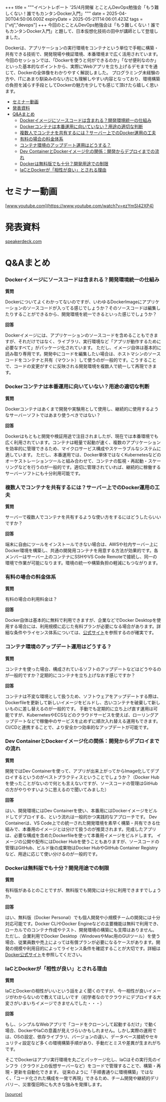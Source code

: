 +++
title = """イベントレポート '25/4月開催 とことんDevOps勉強会「もう難しくない！誰でもカンタンDocker入門」"""
date = 2025-04-30T04:50:06.000Z
expiryDate = 2025-05-21T14:06:01.423Z
tags = ["vtj","devops"]
+++
今回のとことんDevOps勉強会は「もう難しくない！誰でもカンタンDocker入門」と題して、日本仮想化技術の田中が講師として登壇しました。

Dockerは、アプリケーションの実行環境をコンテナという単位で手軽に構築・共有できる技術で、開発現場や検証環境、本番環境まで広く活用されています。 今回のセッションでは、「Dockerを使うと何ができるのか」「なぜ便利なのか」といった基本的なポイントから、実際にWebアプリを立ち上げるデモまでを通じて、Dockerの全体像をわかりやすく解説しました。 プログラミング未経験の方や、ITにあまり馴染みのない方にも理解しやすい内容となっており、環境構築の負担を減らす手段としてDockerの魅力を少しでも感じて頂けたら嬉しく思います。

*   [セミナー動画](#セミナー動画)
*   [発表資料](#発表資料)
*   [Q&Aまとめ](#QAまとめ)
    *   [Dockerイメージにソースコードは含まれる？開発環境統一の仕組み](#Dockerイメージにソースコードは含まれる開発環境統一の仕組み)
    *   [Dockerコンテナは本番運用に向いていない？用途の適切な判断](#Dockerコンテナは本番運用に向いていない用途の適切な判断)
    *   [複数人でコンテナを共有するには？サーバー上でのDocker運用の工夫](#複数人でコンテナを共有するにはサーバー上でのDocker運用の工夫)
    *   [有料の場合の料金体系](#有料の場合の料金体系)
    *   [コンテナ環境のアップデート運用はどうする？](#コンテナ環境のアップデート運用はどうする)
    *   [Dev ContainerとDockerイメージ化の関係：開発からデプロイまでの流れ](#Dev-ContainerとDockerイメージ化の関係開発からデプロイまでの流れ)
    *   [Dockerは無料版でも十分？開発用途での制限](#Dockerは無料版でも十分開発用途での制限)
    *   [IaCとDockerが「相性が良い」とされる理由](#IaCとDockerが相性が良いとされる理由)

セミナー動画
======

[www.youtube.com](https://www.youtube.com/watch?v=ezYmSI42XP4)

発表資料
====

[speakerdeck.com](https://speakerdeck.com/devops_vtj/mounan-sikunai-shui-demokantandockerru-men-30fen-deanatanopcniapuriwoli-tishang-geru)

Q&Aまとめ
======

### Dockerイメージにソースコードは含まれる？開発環境統一の仕組み

**質問**

Dockerについてよくわかってないのですが、いわゆるDockerImageにアプリケーションのソースコードが入ってる感じでしょうか？そのソースコードは編集したりすることができるから、開発環境を統一できるといった感じでしょうか？

**回答**

Dockerイメージには、アプリケーションのソースコードを含めることもできますが、それだけではなく、ライブラリ、実行環境など「アプリが動作するために必要なすべて」がパッケージ化されています。 ただし、イメージ自体は基本的に読み取り専用です。開発中にコードを編集したい場合は、ホストマシンのソースコードをコンテナと共有（マウント）して使うのが一般的です。こうすることで、コードの変更がすぐに反映される開発環境を複数人で統一して再現できます。

### Dockerコンテナは本番運用に向いていない？用途の適切な判断

**質問**

Dockerコンテナはあくまで開発や実験用として使用し、継続的に使用するようなサーバーソフトではあまり使うべきではない？

**回答**

Dockerはもともと開発や検証用途で注目されましたが、現在では本番環境でも広く利用されています。コンテナは軽量で起動が速く、複数のアプリケーションを効率的に管理できるため、マイクロサービス構成やスケーラブルなシステムに適しています。 ただし、本番運用では、Docker単体ではなくKubernetesなどのオーケストレーションツールと組み合わせて、コンテナの監視・再起動・スケーリングなどを行うのが一般的です。適切に管理されていれば、継続的に稼働するサーバーソフトにも十分利用可能です。

### 複数人でコンテナを共有するには？サーバー上でのDocker運用の工夫

**質問**

サーバーで複数人でコンテナを共有するような使い方をするにはどうしたらいいですか？

**回答**

端末に自由にツールをインストールできない場合は、AWSや社内サーバー上にDocker環境を構築し、共通の開発用コンテナを用意する方法が効果的です。各メンバーはサーバー上のコンテナにSSHやVS Code Remoteで接続し、同一の環境で作業が可能になります。環境の統一や構築負担の軽減にもつながります。

### 有料の場合の料金体系

**質問**

有料の場合の利用料金は？

**回答**

Docker自体は基本的に無料で利用できますが、企業などでDocker Desktopを使用する場合には、利用規模に応じた有料プランが必要になる場合があります。詳細な条件やライセンス体系については、[公式サイト](https://www.docker.com/pricing)を参照するのが確実です。

### コンテナ環境のアップデート運用はどうする？

**質問**

コンテナを使った場合、構成されているソフトのアップデートなどはどうやるのが一般的ですか？定期的にコンテナを立ち上げなおす感じですか？

**回答**

コンテナは不変な環境として扱うため、ソフトウェアをアップデートする際は、Dockerfileを更新して新しいイメージをビルドし、古いコンテナを破棄して新しいものに差し替えるのが一般的です。 手動でも定期的に立ち上げ直す運用は可能ですが、KubernetesやECSなどのクラウドサービスを使えば、ローリングアップデートなどで稼働中のサービスを止めずに順次入れ替える運用もできます。CI/CDと連携することで、より安全かつ効率的なアップデートが可能です。

### Dev ContainerとDockerイメージ化の関係：開発からデプロイまでの流れ

**質問**

開発ではDev Containerを使って、アプリが出来上がってからImage化してデプロイするというのがベストプラクティスということでしょうか？（Docker Hubを使ったことがないので何とも言えないですが、ソースコードの管理はGitHubの方がやりやすいように思えるので聞いてみました）

**回答**

はい、開発環境にはDev Containerを使い、本番用にはDockerイメージをビルドしてデプロイする、という流れは一般的かつ実践的なアプローチです。 Dev Containerは、VS Code上での統一された開発環境を素早く構築・共有できる仕組みで、本番用のイメージとは分けて扱うのが推奨されます。完成したアプリは、必要な構成を含めたDockerfileを使って本番用イメージをビルドします。 イメージの公開や配布にはDocker Hubを使うこともありますが、ソースコードの管理はGitHub、ビルド後の成果物はDocker HubやGitHub Container Registryなど、用途に応じて使い分けるのが一般的です。

### Dockerは無料版でも十分？開発用途での制限

**質問**

有料版があるとのことですが、無料版でも開発には十分に利用できますでしょうか。

**回答**

はい、無料版（Docker Personal）でも個人開発や小規模チームの開発には十分対応可能です。Docker CLIやDocker Engineなどの主要機能は無料で利用でき、ローカルでのコンテナ作成やテスト、開発環境の構築にも支障はありません。 ただし、企業利用でDocker Desktop（WindowsやMac用のGUIツール）を使う場合、従業員数や売上によっては有償プランが必要になるケースがあります。開発の規模や利用目的によってライセンス条件を確認することが大切です。詳細は[Docker公式サイト](https://www.docker.com/pricing/)を参照してください。

### IaCとDockerが「相性が良い」とされる理由

**質問**

IaCとDockerの相性がいいという話をよく聞くのですが、今一相性が良いイメージがわからないので教えてほしいです（初学者なのでクラウドにデプロイする大変さがいまいちイメージできませんでした・・・）

**回答**

もし、シンプルなWebアプリで「コードをクローンして起動するだけ」で動く場合、DockerやIaCの意義が見えづらいかもしれません。しかし実際の運用では、OSの設定、依存ライブラリ、バージョンの違い、データベース接続やセキュリティ設定など多くの環境構築手順があり、手動だとミスや差異が生まれがちです。

そこでDockerはアプリ実行環境を丸ごとパッケージ化し、IaCはその実行先のインフラ（クラウド上の仮想サーバーなど）をコードで管理することで、構築・再現・更新を自動化できます。 従来のように「手順書通りに環境構築」ではなく、「コード化された構成を一発で再現」できるため、チーム開発や継続的デリバリー、災害復旧時にも大きな強みを発揮します。

[[source]](https://devops-blog.virtualtech.jp/entry/20250430/1745988606)
